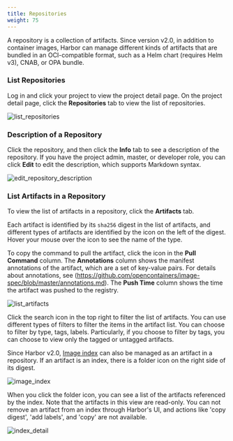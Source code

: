 ```yaml
---
title: Repositories
weight: 75
---
```


A repository is a collection of artifacts.  Since version v2.0, in addition to container images, Harbor can manage different kinds of artifacts that are bundled in an OCI-compatible format, such as a Helm chart (requires Helm v3), CNAB, or OPA bundle.

### List Repositories

Log in and click your project to view the project detail page. On the project detail page, click the **Repositories** tab to view the list of repositories. 

![list_repositories](../../../img/list-repositories.png)

### Description of a Repository

Click the repository, and then click the **Info** tab to see a description of the repository.  If you have the project admin, master, or developer role, you can click **Edit** to edit the description, which supports Markdown syntax.

![edit_repository_description](../../../img/edit-repository-description.png)

### List Artifacts in a Repository

To view the list of artifacts in a repository, click the **Artifacts** tab. 

Each artifact is identified by its `sha256` digest in the list of artifacts, and different types of artifacts are identified by the icon on the left of the digest. Hover your mouse over the icon to see the name of the type.  

To copy the command to pull the artifact, click the icon in the **Pull Command** column. The **Annotations** column shows the manifest annotations of the artifact, which are a set of key-value pairs.  For details about annotations, see (https://github.com/opencontainers/image-spec/blob/master/annotations.md). The **Push Time** column shows the time the artifact was pushed to the registry.

![list_artifacts](../../../img/list-artifacts.png)

Click the search icon in the top right to filter the list of artifacts. You can use different types of filters to filter the items in the artifact list. You can choose to filter by type, tags, labels. Particularly, if you choose to filter by tags, you can choose to view only the tagged or untagged artifacts.
<!--  this image is missing 
![filter_artifacts](../../../img/filter-artifacts.png)
  -->
  
Since Harbor v2.0, [Image index](https://github.com/opencontainers/image-spec/blob/master/image-index.md) can also be managed as an artifact in a repository.  If an artifact is an index, there is a folder icon on the right side of its digest.

![image_index](../../../img/index-icon.png)

When you click the folder icon, you can see a list of the artifacts referenced by the index.  Note that the artifacts in this view are read-only.  You can not remove an artifact from an index through Harbor's UI, and actions like 'copy digest', 'add labels', and 'copy' are not available.

![index_detail](../../../img/index-detail.png)
